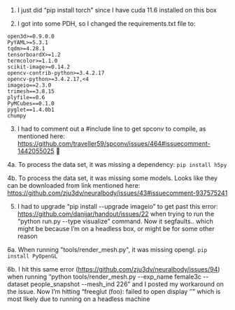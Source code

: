 1. I just did “pip install torch” since I have cuda 11.6 installed on this box

2. I got into some PDH, so I changed the requirements.txt file to:

```
open3d>=0.9.0.0
PyYAML>=5.3.1
tqdm>=4.28.1
tensorboardX>=1.2
termcolor>=1.1.0
scikit-image>=0.14.2
opencv-contrib-python>=3.4.2.17
opencv-python>=3.4.2.17,<4
imageio==2.3.0
trimesh==3.8.15
plyfile==0.6
PyMCubes==0.1.0
pyglet==1.4.0b1
chumpy
```

3. I had to comment out a #include line to get spconv to compile, as mentioned here: https://github.com/traveller59/spconv/issues/464#issuecomment-1442055025 🤮

4a. To process the data set, it was missing a dependency: `pip install h5py`

4b. To process the data set, it was missing some models.  Looks like they can be downloaded from link mentioned here: https://github.com/zju3dv/neuralbody/issues/43#issuecomment-937575241

5. I had to upgrade “pip install --upgrade imageio” to get past this error: https://github.com/danijar/handout/issues/22 when trying to run the “python run.py --type visualize” command.  Now it segfaults.. which might be because I’m on a headless box, or might be for some other reason

6a. When running "tools/render_mesh.py", it was missing opengl.  `pip install PyOpenGL`

6b. I hit this same error (https://github.com/zju3dv/neuralbody/issues/94) when running “python tools/render_mesh.py --exp_name female3c --dataset people_snapshot --mesh_ind 226” and I posted my workaround on the issue.  Now I’m hitting “freeglut (foo): failed to open display ‘’” which is most likely due to running on a headless machine